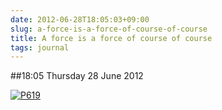```yaml
---
date: 2012-06-28T18:05:03+09:00
slug: a-force-is-a-force-of-course-of-course
title: A force is a force of course of course
tags: journal
---
```


##18:05 Thursday 28 June 2012

[![P619](http://getfile1.posterous.com/getfile/files.posterous.com/thunderrabbit/cIEpggugJcwEwuivcFmfbDzlJmGxessovcEizdfoxEImlcBkGreEgbrvoHyx/p619.jpg.scaled500.jpg)](http://getfile6.posterous.com/getfile/files.posterous.com/thunderrabbit/cIEpggugJcwEwuivcFmfbDzlJmGxessovcEizdfoxEImlcBkGreEgbrvoHyx/p619.jpg.scaled1000.jpg)
